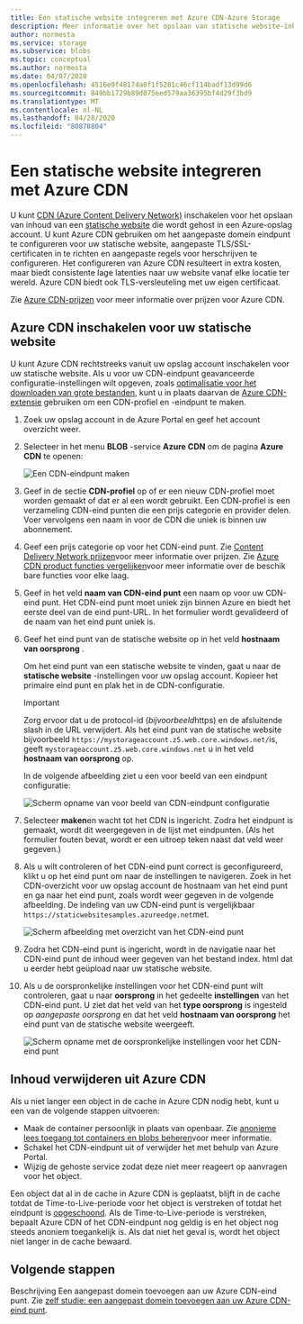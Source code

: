 ```yaml
---
title: Een statische website integreren met Azure CDN-Azure Storage
description: Meer informatie over het opslaan van statische website-inhoud vanuit een Azure Storage-account met behulp van Azure Content Delivery Network (CDN).
author: normesta
ms.service: storage
ms.subservice: blobs
ms.topic: conceptual
ms.author: normesta
ms.date: 04/07/2020
ms.openlocfilehash: 4516e9f48174a0f1f5201c46cf114badf13d99d6
ms.sourcegitcommit: 849bb1729b89d075eed579aa36395bf4d29f3bd9
ms.translationtype: MT
ms.contentlocale: nl-NL
ms.lasthandoff: 04/28/2020
ms.locfileid: "80878804"
---
```

# <a name="integrate-a-static-website-with-azure-cdn"></a>Een statische website integreren met Azure CDN

U kunt [CDN (Azure Content Delivery Network)](../../cdn/cdn-overview.md) inschakelen voor het opslaan van inhoud van een [statische website](storage-blob-static-website.md) die wordt gehost in een Azure-opslag account. U kunt Azure CDN gebruiken om het aangepaste domein eindpunt te configureren voor uw statische website, aangepaste TLS/SSL-certificaten in te richten en aangepaste regels voor herschrijven te configureren. Het configureren van Azure CDN resulteert in extra kosten, maar biedt consistente lage latenties naar uw website vanaf elke locatie ter wereld. Azure CDN biedt ook TLS-versleuteling met uw eigen certificaat. 

Zie [Azure CDN-prijzen](https://azure.microsoft.com/pricing/details/cdn/) voor meer informatie over prijzen voor Azure CDN.

## <a name="enable-azure-cdn-for-your-static-website"></a>Azure CDN inschakelen voor uw statische website

U kunt Azure CDN rechtstreeks vanuit uw opslag account inschakelen voor uw statische website. Als u voor uw CDN-eindpunt geavanceerde configuratie-instellingen wilt opgeven, zoals [ optimalisatie voor het downloaden van grote bestanden](../../cdn/cdn-optimization-overview.md#large-file-download), kunt u in plaats daarvan de [Azure CDN-extensie](../../cdn/cdn-create-new-endpoint.md) gebruiken om een CDN-profiel en -eindpunt te maken.

1. Zoek uw opslag account in de Azure Portal en geef het account overzicht weer.

1. Selecteer in het menu **BLOB** -service **Azure CDN** om de pagina **Azure CDN** te openen:

    ![Een CDN-eindpunt maken](media/storage-blob-static-website-custom-domain/cdn-storage-new.png)

1. Geef in de sectie **CDN-profiel** op of er een nieuw CDN-profiel moet worden gemaakt of dat er al een wordt gebruikt. Een CDN-profiel is een verzameling CDN-eind punten die een prijs categorie en provider delen. Voer vervolgens een naam in voor de CDN die uniek is binnen uw abonnement.

1. Geef een prijs categorie op voor het CDN-eind punt. Zie [Content Delivery Network prijzen](https://azure.microsoft.com/pricing/details/cdn/)voor meer informatie over prijzen. Zie [Azure CDN product functies vergelijken](../../cdn/cdn-features.md)voor meer informatie over de beschik bare functies voor elke laag.

1. Geef in het veld **naam van CDN-eind punt** een naam op voor uw CDN-eind punt. Het CDN-eind punt moet uniek zijn binnen Azure en biedt het eerste deel van de eind punt-URL. In het formulier wordt gevalideerd of de naam van het eind punt uniek is.

1. Geef het eind punt van de statische website op in het veld **hostnaam van oorsprong** . 

   Om het eind punt van een statische website te vinden, gaat u naar de **statische website** -instellingen voor uw opslag account.  Kopieer het primaire eind punt en plak het in de CDN-configuratie.

   > [!IMPORTANT]
   > Zorg ervoor dat u de protocol-id (*bijvoorbeeld*https) en de afsluitende slash in de URL verwijdert. Als het eind punt van de statische website bijvoorbeeld `https://mystorageaccount.z5.web.core.windows.net/`is, geeft `mystorageaccount.z5.web.core.windows.net` u in het veld **hostnaam van oorsprong** op.

   In de volgende afbeelding ziet u een voor beeld van een eindpunt configuratie:

   ![Scherm opname van voor beeld van CDN-eindpunt configuratie](media/storage-blob-static-website-custom-domain/add-cdn-endpoint.png)

1. Selecteer **maken**en wacht tot het CDN is ingericht. Zodra het eindpunt is gemaakt, wordt dit weergegeven in de lijst met eindpunten. (Als het formulier fouten bevat, wordt er een uitroep teken naast dat veld weer gegeven.)

1. Als u wilt controleren of het CDN-eind punt correct is geconfigureerd, klikt u op het eind punt om naar de instellingen te navigeren. Zoek in het CDN-overzicht voor uw opslag account de hostnaam van het eind punt en ga naar het eind punt, zoals wordt weer gegeven in de volgende afbeelding. De indeling van uw CDN-eind punt is vergelijkbaar `https://staticwebsitesamples.azureedge.net`met.

    ![Scherm afbeelding met overzicht van het CDN-eind punt](media/storage-blob-static-website-custom-domain/verify-cdn-endpoint.png)

1. Zodra het CDN-eind punt is ingericht, wordt in de navigatie naar het CDN-eind punt de inhoud weer gegeven van het bestand index. html dat u eerder hebt geüpload naar uw statische website.

1. Als u de oorspronkelijke instellingen voor het CDN-eind punt wilt controleren, gaat u naar **oorsprong** in het gedeelte **instellingen** van het CDN-eind punt. U ziet dat het veld van het **type oorsprong** is ingesteld op *aangepaste oorsprong* en dat het veld **hostnaam van oorsprong** het eind punt van de statische website weergeeft.

    ![Scherm opname met de oorspronkelijke instellingen voor het CDN-eind punt](media/storage-blob-static-website-custom-domain/verify-cdn-origin.png)

## <a name="remove-content-from-azure-cdn"></a>Inhoud verwijderen uit Azure CDN

Als u niet langer een object in de cache in Azure CDN nodig hebt, kunt u een van de volgende stappen uitvoeren:

* Maak de container persoonlijk in plaats van openbaar. Zie [anonieme lees toegang tot containers en blobs beheren](storage-manage-access-to-resources.md)voor meer informatie.
* Schakel het CDN-eindpunt uit of verwijder het met behulp van Azure Portal.
* Wijzig de gehoste service zodat deze niet meer reageert op aanvragen voor het object.

Een object dat al in de cache in Azure CDN is geplaatst, blijft in de cache totdat de Time-to-Live-periode voor het object is verstreken of totdat het eindpunt is [opgeschoond](../../cdn/cdn-purge-endpoint.md). Als de Time-to-Live-periode is verstreken, bepaalt Azure CDN of het CDN-eindpunt nog geldig is en het object nog steeds anoniem toegankelijk is. Als dat niet het geval is, wordt het object niet langer in de cache bewaard.

## <a name="next-steps"></a>Volgende stappen

Beschrijving Een aangepast domein toevoegen aan uw Azure CDN-eind punt. Zie [zelf studie: een aangepast domein toevoegen aan uw Azure CDN-eind punt](../../cdn/cdn-map-content-to-custom-domain.md).
